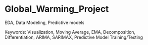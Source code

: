 # Global_Warming_Project
EDA, Data Modeling, Predictive models

Keywords:
Visualization, Moving Average, EMA, Decomposition, Differentiation, ARIMA, SARIMAX, Predictive Model Training/Testing
